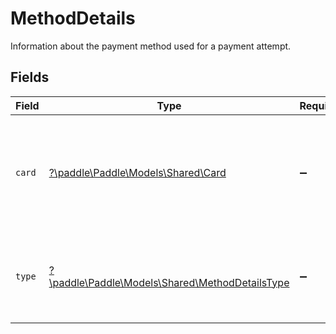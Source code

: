 # MethodDetails

Information about the payment method used for a payment attempt.


## Fields

| Field                                                                                        | Type                                                                                         | Required                                                                                     | Description                                                                                  |
| -------------------------------------------------------------------------------------------- | -------------------------------------------------------------------------------------------- | -------------------------------------------------------------------------------------------- | -------------------------------------------------------------------------------------------- |
| `card`                                                                                       | [?\paddle\Paddle\Models\Shared\Card](../../Models/Shared/Card.md)                            | :heavy_minus_sign:                                                                           | Information about the credit or debit card used to pay. Only returned when `type` is `card`. |
| `type`                                                                                       | [?\paddle\Paddle\Models\Shared\MethodDetailsType](../../Models/Shared/MethodDetailsType.md)  | :heavy_minus_sign:                                                                           | Type of payment method used for this payment attempt.                                        |